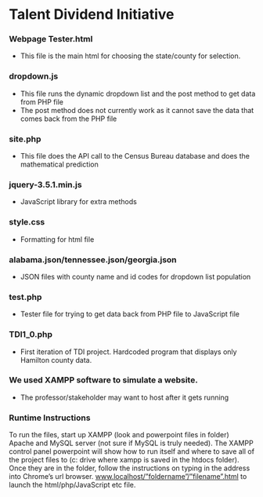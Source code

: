# Talent Dividend Initiative

### Webpage Tester.html
-	This file is the main html for choosing the state/county for selection.
### dropdown.js
-	This file runs the dynamic dropdown list and the post method to get data from PHP file
-	The post method does not currently work as it cannot save the data that comes back from  the PHP file
### site.php
-	This file does the API call to the Census Bureau database and does the mathematical prediction
### jquery-3.5.1.min.js
-	JavaScript library for extra methods
### style.css
-	Formatting for html file
### alabama.json/tennessee.json/georgia.json
-	JSON files with county name and id codes for dropdown list population
### test.php
-	Tester file for trying to get data back from PHP file to JavaScript file
### TDI1_0.php
-	First iteration of TDI project. Hardcoded program that displays only Hamilton county data.
### We used XAMPP software to simulate a website.
-	The professor/stakeholder may want to host after it gets running
### Runtime Instructions
To run the files, start up XAMPP (look and powerpoint files in folder) Apache and MySQL     server (not sure if MySQL is truly needed).  The XAMPP control panel powerpoint will show how to run itself and where to save all of the project files to (c: drive where xampp is saved in the htdocs folder).  Once they are in the folder, follow the instructions on typing in the address into Chrome’s url browser.  www.localhost/”foldername”/”filename”.html to launch the html/php/JavaScript etc file.
